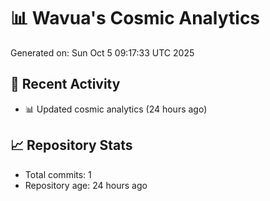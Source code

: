 # 📊 Wavua's Cosmic Analytics
Generated on: Sun Oct  5 09:17:33 UTC 2025

## 🚀 Recent Activity
- 📊 Updated cosmic analytics (24 hours ago)
## 📈 Repository Stats
- Total commits: 1
- Repository age: 24 hours ago
